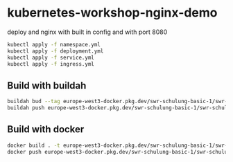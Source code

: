# kubernetes-workshop-nginx-demo

deploy and nginx with built in config and with port 8080

```bash
kubectl apply -f namespace.yml
kubectl apply -f deployment.yml
kubectl apply -f service.yml
kubectl apply -f ingress.yml 

```

## Build with buildah

```bash
buildah bud --tag europe-west3-docker.pkg.dev/swr-schulung-basic-1/swr-schulung-basic-1/nginx-demo:latest
buildah push europe-west3-docker.pkg.dev/swr-schulung-basic-1/swr-schulung-basic-1/nginx-demo:latest
```

## Build with docker

```bash
docker build . -t europe-west3-docker.pkg.dev/swr-schulung-basic-1/swr-schulung-basic-1/nginx-demo:latest
docker push europe-west3-docker.pkg.dev/swr-schulung-basic-1/swr-schulung-basic-1/nginx-demo:latest
```
